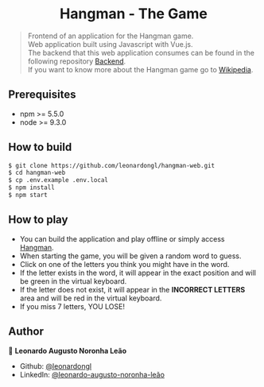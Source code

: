 <h1 align="center">Hangman - The Game</h1>

> Frontend of an application for the Hangman game.<br>
> Web application built using Javascript with Vue.js.<br>
> The backend that this web application consumes can be found in the following repository [Backend](https://github.com/leonardongl/hangman-api).<br>
> If you want to know more about the Hangman game go to [Wikipedia](https://en.wikipedia.org/wiki/Hangman_(game)).

## Prerequisites
- npm >= 5.5.0
- node >= 9.3.0

## How to build
```sh
$ git clone https://github.com/leonardongl/hangman-web.git
$ cd hangman-web
$ cp .env.example .env.local
$ npm install
$ npm start
```

## How to play
- You can build the application and play offline or simply access [Hangman](http://hangman.noronhaleao.com.br/).
- When starting the game, you will be given a random word to guess.
- Click on one of the letters you think you might have in the word.
- If the letter exists in the word, it will appear in the exact position and will be green in the virtual keyboard.
- If the letter does not exist, it will appear in the <b>INCORRECT LETTERS</b> area and will be red in the virtual keyboard.
- If you miss 7 letters, YOU LOSE!

## Author
👤 **Leonardo Augusto Noronha Leão**

* Github: [@leonardongl](https://github.com/leonardongl)
* LinkedIn: [@leonardo-augusto-noronha-leão](https://linkedin.com/in/leonardo-augusto-noronha-leão-338bb118b)
